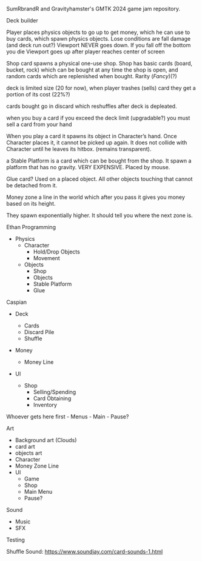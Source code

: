SumRbrandR and Gravityhamster's GMTK 2024 game jam repository.

Deck builder

Player places physics objects to go up to get money, which he can use to buy cards, which spawn physics objects. Lose conditions are fall damage (and deck run out?)
	Viewport NEVER goes down. If you fall off the bottom you die
	Viewport goes up after player reaches center of screen


Shop card spawns a physical one-use shop.
Shop has basic cards (board, bucket, rock) which can be bought at any time the shop is open, and random cards which are replenished when bought.
Rarity (*Fancy*)(?)

deck is limited size (20 for now), when player trashes (sells) card they get a portion of its cost (22%?)

cards bought go in discard which reshuffles after deck is depleated.

when you buy a card if you exceed the deck limit (upgradable?) you must sell a card from your hand 

When you play a card it spawns its object in Character’s hand. Once Character places it, it cannot be picked up again. It does not collide with Character until he leaves its hitbox. (remains transparent).

a Stable Platform is a card which can be bought from the shop. It spawn a platform that has no gravity. VERY EXPENSIVE. Placed by mouse.

Glue card?
Used on a placed object. All other objects touching that cannot be detached from it.

Money zone
a line in the world which after you pass it gives you money based on its height. 

They spawn exponentially higher. It should tell you where the next zone is.





Ethan
Programming
- Physics
	- Character
		- Hold/Drop Objects
		- Movement
	- Objects
	   - Shop
	   - Objects
	   - Stable Platform
	   - Glue


Caspian
- Deck
	- Cards
	- Discard Pile
	- Shuffle
	   
- Money
	- Money Line

- UI   
	- Shop
		- Selling/Spending
		- Card Obtaining
		- Inventory



Whoever gets here first
	- Menus
		- Main
		- Pause?



Art
- Background art (Clouds)
- card art
- objects art
- Character
- Money Zone Line
- UI
	- Game
	- Shop
	- Main Menu
	- Pause?



Sound 
- Music
- SFX

Testing





Shuffle Sound: https://www.soundjay.com/card-sounds-1.html
